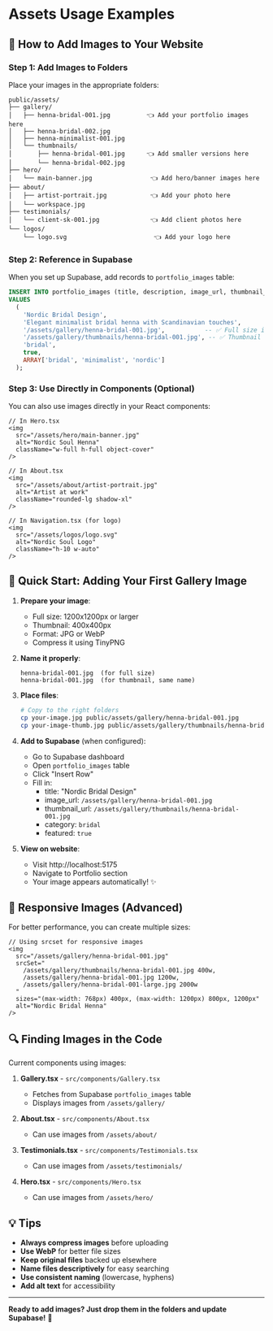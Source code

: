 # Assets Usage Examples

## 📸 How to Add Images to Your Website

### Step 1: Add Images to Folders

Place your images in the appropriate folders:

```
public/assets/
├── gallery/
│   ├── henna-bridal-001.jpg          👈 Add your portfolio images here
│   ├── henna-bridal-002.jpg
│   ├── henna-minimalist-001.jpg
│   └── thumbnails/
│       ├── henna-bridal-001.jpg      👈 Add smaller versions here
│       └── henna-bridal-002.jpg
├── hero/
│   └── main-banner.jpg                👈 Add hero/banner images here
├── about/
│   ├── artist-portrait.jpg            👈 Add your photo here
│   └── workspace.jpg
├── testimonials/
│   └── client-sk-001.jpg              👈 Add client photos here
└── logos/
    └── logo.svg                        👈 Add your logo here
```

### Step 2: Reference in Supabase

When you set up Supabase, add records to `portfolio_images` table:

```sql
INSERT INTO portfolio_images (title, description, image_url, thumbnail_url, category, featured, tags)
VALUES 
  (
    'Nordic Bridal Design',
    'Elegant minimalist bridal henna with Scandinavian touches',
    '/assets/gallery/henna-bridal-001.jpg',           -- ✅ Full size image
    '/assets/gallery/thumbnails/henna-bridal-001.jpg', -- ✅ Thumbnail
    'bridal',
    true,
    ARRAY['bridal', 'minimalist', 'nordic']
  );
```

### Step 3: Use Directly in Components (Optional)

You can also use images directly in your React components:

```tsx
// In Hero.tsx
<img 
  src="/assets/hero/main-banner.jpg" 
  alt="Nordic Soul Henna"
  className="w-full h-full object-cover"
/>

// In About.tsx
<img 
  src="/assets/about/artist-portrait.jpg" 
  alt="Artist at work"
  className="rounded-lg shadow-xl"
/>

// In Navigation.tsx (for logo)
<img 
  src="/assets/logos/logo.svg" 
  alt="Nordic Soul Logo"
  className="h-10 w-auto"
/>
```

## 🎨 Quick Start: Adding Your First Gallery Image

1. **Prepare your image**:
   - Full size: 1200x1200px or larger
   - Thumbnail: 400x400px
   - Format: JPG or WebP
   - Compress it using TinyPNG

2. **Name it properly**:
   ```
   henna-bridal-001.jpg  (for full size)
   henna-bridal-001.jpg  (for thumbnail, same name)
   ```

3. **Place files**:
   ```bash
   # Copy to the right folders
   cp your-image.jpg public/assets/gallery/henna-bridal-001.jpg
   cp your-image-thumb.jpg public/assets/gallery/thumbnails/henna-bridal-001.jpg
   ```

4. **Add to Supabase** (when configured):
   - Go to Supabase dashboard
   - Open `portfolio_images` table
   - Click "Insert Row"
   - Fill in:
     - title: "Nordic Bridal Design"
     - image_url: `/assets/gallery/henna-bridal-001.jpg`
     - thumbnail_url: `/assets/gallery/thumbnails/henna-bridal-001.jpg`
     - category: `bridal`
     - featured: `true`

5. **View on website**:
   - Visit http://localhost:5175
   - Navigate to Portfolio section
   - Your image appears automatically! ✨

## 📱 Responsive Images (Advanced)

For better performance, you can create multiple sizes:

```tsx
// Using srcset for responsive images
<img
  src="/assets/gallery/henna-bridal-001.jpg"
  srcSet="
    /assets/gallery/thumbnails/henna-bridal-001.jpg 400w,
    /assets/gallery/henna-bridal-001.jpg 1200w,
    /assets/gallery/henna-bridal-001-large.jpg 2000w
  "
  sizes="(max-width: 768px) 400px, (max-width: 1200px) 800px, 1200px"
  alt="Nordic Bridal Henna"
/>
```

## 🔍 Finding Images in the Code

Current components using images:

1. **Gallery.tsx** - `src/components/Gallery.tsx`
   - Fetches from Supabase `portfolio_images` table
   - Displays images from `/assets/gallery/`

2. **About.tsx** - `src/components/About.tsx`
   - Can use images from `/assets/about/`

3. **Testimonials.tsx** - `src/components/Testimonials.tsx`
   - Can use images from `/assets/testimonials/`

4. **Hero.tsx** - `src/components/Hero.tsx`
   - Can use images from `/assets/hero/`

## 💡 Tips

- **Always compress images** before uploading
- **Use WebP** for better file sizes
- **Keep original files** backed up elsewhere
- **Name files descriptively** for easy searching
- **Use consistent naming** (lowercase, hyphens)
- **Add alt text** for accessibility

---

**Ready to add images? Just drop them in the folders and update Supabase!** 🎨

